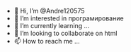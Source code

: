 - 👋 Hi, I’m @Andre120575
- 👀 I’m interested in  програмирование 
- 🌱 I’m currently learning ...
- 💞️ I’m looking to collaborate on  html
- 📫 How to reach me ...

<!---
Andre120575/Andre120575 is a ✨ special ✨ repository because its `README.md` (this file) appears on your GitHub profile.
You can click the Preview link to take a look at your changes.
--->
